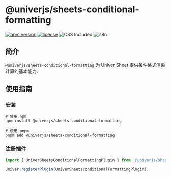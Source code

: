 # @univerjs/sheets-conditional-formatting

[![npm version](https://img.shields.io/npm/v/@univerjs/sheets-conditional-formatting)](https://npmjs.org/packages/@univerjs/sheets-conditional-formatting)
[![license](https://img.shields.io/npm/l/@univerjs/sheets-conditional-formatting)](https://img.shields.io/npm/l/@univerjs/sheets-conditional-formatting)
![CSS Included](https://img.shields.io/badge/CSS_Included-blue?logo=CSS3)
![i18n](https://img.shields.io/badge/zh--CN%20%7C%20en--US-cornflowerblue?label=i18n)

## 简介

`@univerjs/sheets-conditional-formatting` 为 Univer Sheet 提供条件格式渲染计算的基本能力.

## 使用指南

### 安装

```shell
# 使用 npm
npm install @univerjs/sheets-conditional-formatting

# 使用 pnpm
pnpm add @univerjs/sheets-conditional-formatting
```

### 注册插件

```typescript
import { UniverSheetsConditionalFormattingPlugin } from '@univerjs/sheets-conditional-formatting';

univer.registerPlugin(UniverSheetsConditionalFormattingPlugin);
```
